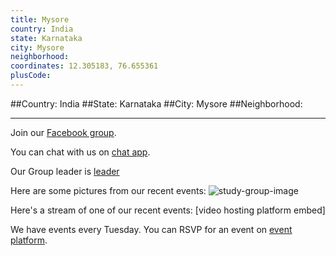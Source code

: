```yaml
---
title: Mysore
country: India
state: Karnataka
city: Mysore
neighborhood: 
coordinates: 12.305183, 76.655361
plusCode:
---
```


##Country: India
##State: Karnataka
##City: Mysore
##Neighborhood: 
*****
Join our [Facebook group](https://www.facebook.com/groups/free.code.camp.mysore).

You can chat with us on [chat app]().

Our Group leader is [leader]()

Here are some pictures from our recent events:
![study-group-image]()

Here's a stream of one of our recent events:
[video hosting platform embed]

We have events every Tuesday. You can RSVP for an event on [event platform]().
